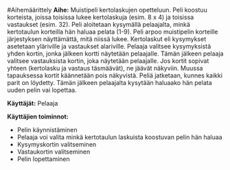 #Aihemäärittely
**Aihe:**
Muistipeli kertolaskujen opetteluun. Peli koostuu korteista, joissa toisissa lukee kertolaskuja (esim. 8 x 4) ja toisissa vastaukset (esim. 32). Peli aloitetaan kysymällä pelaajalta, minkä kertotaulun korteilla hän haluaa pelata (1-9). Peli arpoo muistipelin korteille järjestyksen näyttämättä, mitä niissä lukee. Kertolaskut eli kysymykset asetetaan yläriville ja vastaukset alariville. Pelaaja valitsee kysymyksistä yhden kortin, jonka jälkeen kortti näytetään pelaajalle. Tämän jälkeen pelaaja valitsee vastauksista kortin, joka näytetään pelaajalle. Jos kortit sopivat yhteen (kertolasku ja vastaus täsmäävät), ne jäävät näkyviin. Muussa tapauksessa kortit käännetään pois näkyvistä. Peliä jatketaan, kunnes kaikki parit on löydetty. Tämän jälkeen pelaajalta kysytään haluaako hän pelata uuden pelin vai lopettaa.

**Käyttäjät:**
Pelaaja

**Käyttäjien toiminnot:**

- Pelin käynnistäminen
- Pelaaja voi valita minkä kertotaulun laskuista koostuvan pelin hän haluaa
- Kysymyskortin valitseminen
- Vastaukortin valitseminen
- Pelin lopettaminen
